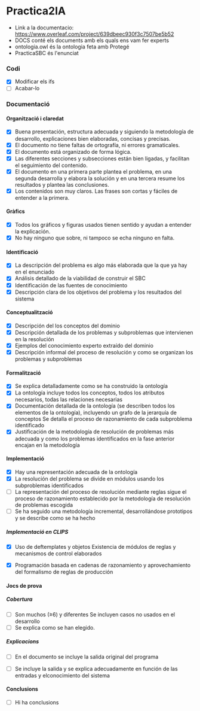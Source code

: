 # Practica2IA

* Link a la documentacio: https://www.overleaf.com/project/639dbeec930f3c7507be5b52
* DOCS conté els documents amb els quals ens vam fer experts<br />
* ontologia.owl és la ontologia feta amb Protegé<br />
* PracticaSBC és l'enunciat<br />


### Codi

- [x] Modificar els ifs  
- [ ] Acabar-lo

### Documentació 

#### Organització i claredat
- [x] Buena presentación, estructura adecuada y siguiendo la metodología de desarrollo, explicaciones bien elaboradas, concisas y
precisas.
- [x] El documento no tiene faltas de ortografía, ni errores gramaticales.
- [x] El documento está organizado de forma lógica.
- [x] Las diferentes secciones y subsecciones están bien ligadas, y facilitan el seguimiento del contenido.
- [x] El documento en una primera parte plantea el problema, en una segunda desarrolla y elabora la solución y en una tercera resume los resultados y plantea las conclusiones.
- [x] Los contenidos son muy claros. Las frases son cortas y fáciles de entender a la primera.

#### Gràfics
- [x] Todos los gráficos y figuras usados tienen sentido y ayudan a entender la explicación.
- [x] No hay ninguno que sobre, ni tampoco se echa ninguno en falta.

#### Identificació
- [x] La descripción del problema es algo más elaborada que la que ya hay en el enunciado
- [x] Análisis detallado de la viabilidad de construir el SBC
- [x] Identificación de las fuentes de conocimiento
- [x] Descripción clara de los objetivos del problema y los resultados del sistema

#### Conceptualització
- [x] Descripción del los conceptos del dominio
- [x] Descripción detallada de los problemas y subproblemas que intervienen en la resolución
- [x] Ejemplos del conocimiento experto extraído del dominio
- [x] Descripción informal del proceso de resolución y como se organizan los problemas y subproblemas

#### Formalització
- [x] Se explica detalladamente como se ha construido la ontología
- [x] La ontología incluye todos los conceptos, todos los atributos necesarios, todas las relaciones necesarias
- [x] Documentación detallada de la ontología (se describen todos los elementos de la ontología), incluyendo un grafo de la  jerarquía de conceptos Se detalla el proceso de razonamiento de cada subproblema identificado 
- [x] Justificación de la metodología de  resolución de problemas más adecuada y como los problemas identificados en la fase anterior encajan en la metodología

#### Implementació
- [x] Hay una representación adecuada de la ontología
- [x] La resolución del problema se divide en módulos usando los subproblemas identificados
- [ ] La representación del proceso de resolución mediante reglas sigue el proceso de razonamiento establecido por la metodología de resolución de problemas escogida
- [ ] Se ha seguido una metodología incremental, desarrollándose prototipos y se describe como se ha hecho
##### Implementació en CLIPS
- [x] Uso de deftemplates y objetos Existencia de módulos de reglas y mecanismos de control elaborados
- [x] Programación basada en cadenas de razonamiento y aprovechamiento del formalismo de reglas de producción


#### Jocs de prova
##### Cobertura
- [ ] Son muchos (≥6) y diferentes Se incluyen casos no usados en el desarrollo
- [ ] Se explica como se han elegido.
##### Explicacions
- [ ] En el documento se incluye la salida original del programa
- [ ] Se incluye la salida y se explica adecuadamente en función de las entradas y elconocimiento del sistema



#### Conclusions
- [ ] Hi ha conclusions
